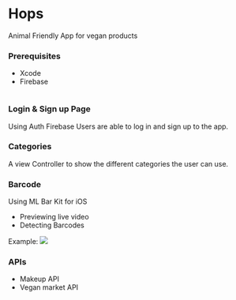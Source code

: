 
# Hops

Animal Friendly App for vegan products


### Prerequisites

* Xcode
* Firebase

```

```
### Login & Sign up Page

Using Auth Firebase Users are able to log in and sign up to the app.





### Categories

A view Controller to show the different categories the user can use.

### Barcode

Using ML Bar Kit for iOS 
* Previewing live video
* Detecting Barcodes

Example:
![](https://gifimage.net/wp-content/uploads/2018/10/barcode-scanner-gif-6.gif)

### APIs
* Makeup API
* Vegan market API

